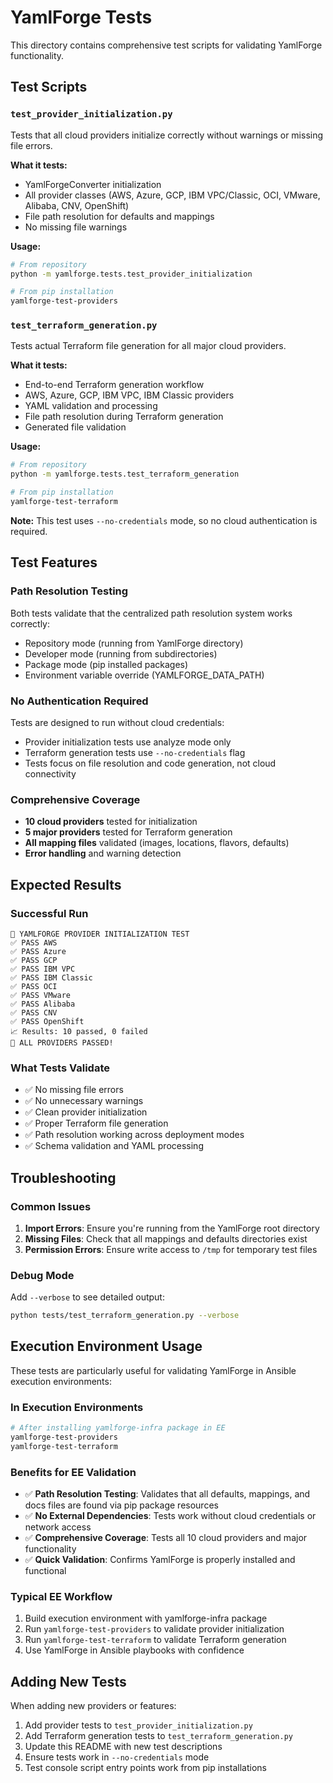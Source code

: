 # YamlForge Tests

This directory contains comprehensive test scripts for validating YamlForge functionality.

## Test Scripts

### `test_provider_initialization.py`
Tests that all cloud providers initialize correctly without warnings or missing file errors.

**What it tests:**
- YamlForgeConverter initialization
- All provider classes (AWS, Azure, GCP, IBM VPC/Classic, OCI, VMware, Alibaba, CNV, OpenShift)
- File path resolution for defaults and mappings
- No missing file warnings

**Usage:**
```bash
# From repository
python -m yamlforge.tests.test_provider_initialization

# From pip installation  
yamlforge-test-providers
```

### `test_terraform_generation.py`
Tests actual Terraform file generation for all major cloud providers.

**What it tests:**
- End-to-end Terraform generation workflow
- AWS, Azure, GCP, IBM VPC, IBM Classic providers
- YAML validation and processing
- File path resolution during Terraform generation
- Generated file validation

**Usage:**
```bash
# From repository
python -m yamlforge.tests.test_terraform_generation

# From pip installation
yamlforge-test-terraform
```

**Note:** This test uses `--no-credentials` mode, so no cloud authentication is required.

## Test Features

### Path Resolution Testing
Both tests validate that the centralized path resolution system works correctly:
- Repository mode (running from YamlForge directory)
- Developer mode (running from subdirectories)
- Package mode (pip installed packages)
- Environment variable override (YAMLFORGE_DATA_PATH)

### No Authentication Required
Tests are designed to run without cloud credentials:
- Provider initialization tests use analyze mode only
- Terraform generation tests use `--no-credentials` flag
- Tests focus on file resolution and code generation, not cloud connectivity

### Comprehensive Coverage
- **10 cloud providers** tested for initialization
- **5 major providers** tested for Terraform generation
- **All mapping files** validated (images, locations, flavors, defaults)
- **Error handling** and warning detection

## Expected Results

### Successful Run
```
🚀 YAMLFORGE PROVIDER INITIALIZATION TEST
✅ PASS AWS
✅ PASS Azure
✅ PASS GCP
✅ PASS IBM VPC
✅ PASS IBM Classic
✅ PASS OCI
✅ PASS VMware
✅ PASS Alibaba
✅ PASS CNV
✅ PASS OpenShift
📈 Results: 10 passed, 0 failed
🎉 ALL PROVIDERS PASSED!
```

### What Tests Validate
- ✅ No missing file errors
- ✅ No unnecessary warnings  
- ✅ Clean provider initialization
- ✅ Proper Terraform file generation
- ✅ Path resolution working across deployment modes
- ✅ Schema validation and YAML processing

## Troubleshooting

### Common Issues
1. **Import Errors**: Ensure you're running from the YamlForge root directory
2. **Missing Files**: Check that all mappings and defaults directories exist
3. **Permission Errors**: Ensure write access to `/tmp` for temporary test files

### Debug Mode
Add `--verbose` to see detailed output:
```bash
python tests/test_terraform_generation.py --verbose
```

## Execution Environment Usage

These tests are particularly useful for validating YamlForge in Ansible execution environments:

### In Execution Environments
```bash
# After installing yamlforge-infra package in EE
yamlforge-test-providers
yamlforge-test-terraform
```

### Benefits for EE Validation
- ✅ **Path Resolution Testing**: Validates that all defaults, mappings, and docs files are found via pip package resources
- ✅ **No External Dependencies**: Tests work without cloud credentials or network access
- ✅ **Comprehensive Coverage**: Tests all 10 cloud providers and major functionality
- ✅ **Quick Validation**: Confirms YamlForge is properly installed and functional

### Typical EE Workflow
1. Build execution environment with yamlforge-infra package
2. Run `yamlforge-test-providers` to validate provider initialization
3. Run `yamlforge-test-terraform` to validate Terraform generation
4. Use YamlForge in Ansible playbooks with confidence

## Adding New Tests

When adding new providers or features:
1. Add provider tests to `test_provider_initialization.py`
2. Add Terraform generation tests to `test_terraform_generation.py`  
3. Update this README with new test descriptions
4. Ensure tests work in `--no-credentials` mode
5. Test console script entry points work from pip installations
